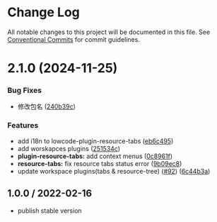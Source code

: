 # Change Log

All notable changes to this project will be documented in this file.
See [Conventional Commits](https://conventionalcommits.org) for commit guidelines.

# 2.1.0 (2024-11-25)


### Bug Fixes

* 修改包名 ([240b39c](https://github.com/alibaba/lowcode-plugins/commit/240b39ccf025ad26d79591764b2eaf772c0d9960))


### Features

* add i18n to lowcode-plugin-resource-tabs ([eb6c495](https://github.com/alibaba/lowcode-plugins/commit/eb6c4955b0d07bc5a2390764911e52e6cd1e2f78))
* add worskapces plugins ([251534c](https://github.com/alibaba/lowcode-plugins/commit/251534cdff6075acfa071cb881e635c1e1fb68de))
* **plugin-resource-tabs:** add context menus ([0c8961f](https://github.com/alibaba/lowcode-plugins/commit/0c8961fcafe86b62055414a29a1ca6ead75b7e71))
* **resource-tabs:** fix resource tabs status error ([9b09ec8](https://github.com/alibaba/lowcode-plugins/commit/9b09ec81329b667aa9f78a27b2b5118a62c56246))
* update workspace plugins(tabs & resource-tree) ([#92](https://github.com/alibaba/lowcode-plugins/issues/92)) ([6c44b3a](https://github.com/alibaba/lowcode-plugins/commit/6c44b3a31425f2ce5c487657e3fca884948bec94))





## 1.0.0 / 2022-02-16

* publish stable version
